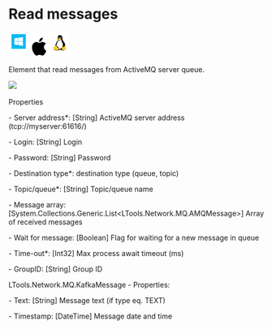 # Read messages

![](<../../../../.gitbook/assets/image (16).png>)

Element that read messages from ActiveMQ server queue.

![](../../../../.gitbook/assets/queues\_read\_message.png)

Properties

&#x20;\- Server address\*: \[String] ActiveMQ server address (tcp://myserver:61616/)

&#x20;\- Login: \[String] Login

&#x20;\- Password: \[String] Password

&#x20;\- Destination type\*: destination type (queue, topic)

&#x20;\- Topic/queue\*: \[String] Topic/queue name

&#x20;\- Message array: \[System.Collections.Generic.List\<LTools.Network.MQ.AMQMessage>] Array of received messages

&#x20;\- Wait for message: \[Boolean] Flag for waiting for a new message in queue

&#x20;\- Time-out\*: \[Int32] Max process await timeout (ms)

\- GroupID: \[String] Group ID

LTools.Network.MQ.KafkaMessage - Properties:

&#x20;\- Text: \[String] Message text (if type eq. TEXT)

&#x20;\- Timestamp: \[DateTime] Message date and time
